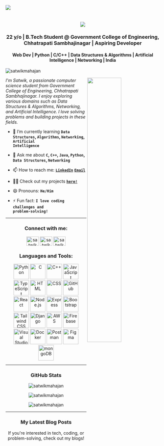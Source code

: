 <div>
  <img align="center" src="https://i.imgur.com/VMxw2qY.png">
</div>

<h1 align="center">
  <a href="https://git.io/typing-svg">
    <img src="https://readme-typing-svg.herokuapp.com/?lines=Hello,+There!+👋;This+is+Satwik+😊;Namaste+🙏;Nice+to+meet+you!+🚀;Have+a+great+day✨&center=true&size=30">
  </a>
</h1>

<h3 align="center">22 y/o | B.Tech Student @ Government College of Engineering, Chhatrapati Sambhajinagar | Aspiring Developer</h3>
<h4 align="center">Web Dev | Python | C/C++ | Data Structures & Algorithms | Artificial Intelligence | Networking | India</h4>

<p align="left"> 
  <img src="https://komarev.com/ghpvc/?username=satwikmahajan&label=Profile%20views&color=0e75b6&style=flat" alt="satwikmahajan" />
</p>
<img src="https://imgur.com/Z9n1y5S.gif" height=47% width=47% align="right">

<p><i> I'm Satwik, a passionate computer science student from Government College of Engineering, Chhatrapati Sambhajinagar. I enjoy exploring various domains such as Data Structures & Algorithms, Networking, and Artificial Intelligence. I love solving problems and building projects in these fields.</i></p>

- 🌱 I’m currently learning **<code>Data Structures</code>, <code>Algorithms</code>, <code>Networking</code>, <code>Artificial Intelligence</code>**

- 💬 Ask me about **<code>C</code>, <code>C++</code>, <code>Java</code>, <code>Python</code>, <code>Data Structures</code>, <code>Networking</code>**

- 📫 How to reach me: **<code><a href="https://www.linkedin.com/in/satwik-mahajan">LinkedIn</a></code>** **<code>[Email](mailto:satwik.mahajan@email.com)</code>**

- 👨‍💻 Check out my projects **<code>[here!](https://github.com/satwikmahajan?tab=repositories)</code>**

- 😄 Pronouns: **<code>He/Him</code>**

- ⚡ Fun fact: **<code>I love coding challenges and problem-solving!</code>**

<hr>
<h3 align="center">Connect with me:</h3>
<p align="center">
  <a href="https://twitter.com/satwikmahajan" target="blank"><img align="center" src="https://raw.githubusercontent.com/rahuldkjain/github-profile-readme-generator/master/src/images/icons/Social/twitter.svg" alt="satwikmahajan" height="30" width="40" /></a>
  <a href="https://linkedin.com/in/satwik-mahajan" target="blank"><img align="center" src="https://raw.githubusercontent.com/rahuldkjain/github-profile-readme-generator/master/src/images/icons/Social/linked-in-alt.svg" alt="satwikmahajan" height="30" width="40" /></a>
  <a href="https://instagram.com/satwikmahajan" target="blank"><img align="center" src="https://raw.githubusercontent.com/rahuldkjain/github-profile-readme-generator/master/src/images/icons/Social/instagram.svg" alt="satwikmahajan" height="30" width="40" /></a>
</p>

<h3 align="center">Languages and Tools:</h3>

<div align="center">
  <img width="50" src="https://user-images.githubusercontent.com/25181517/183423507-c056a6f9-1ba8-4312-a350-19bcbc5a8697.png" alt="Python" title="Python"/>
  <img width="50" src="https://user-images.githubusercontent.com/25181517/192106070-46255bcf-65e6-4c6b-a296-bf8d0d8fb2a7.png" alt="C" title="C"/>
  <img width="50" src="https://user-images.githubusercontent.com/25181517/192106073-90fffafe-3562-4ff9-a37e-c77a2da0ff58.png" alt="C++" title="C++"/>
  <img width="50" src="https://user-images.githubusercontent.com/25181517/117447155-6a868a00-af3d-11eb-9cfe-245df15c9f3f.png" alt="JavaScript" title="JavaScript"/>
  <img width="50" src="https://user-images.githubusercontent.com/25181517/183890598-19a0ac2d-e88a-4005-a8df-1ee36782fde1.png" alt="TypeScript" title="TypeScript"/>
  <img width="50" src="https://user-images.githubusercontent.com/25181517/192158954-f88b5814-d510-4564-b285-dff7d6400dad.png" alt="HTML" title="HTML"/>
  <img width="50" src="https://user-images.githubusercontent.com/25181517/183898674-75a4a1b1-f960-4ea9-abcb-637170a00a75.png" alt="CSS" title="CSS"/>
  <img width="50" src="https://user-images.githubusercontent.com/25181517/192108374-8da61ba1-99ec-41d7-80b8-fb2f7c0a4948.png" alt="GitHub" title="GitHub"/>
  <img width="50" src="https://user-images.githubusercontent.com/25181517/183897015-94a058a6-b86e-4e42-a37f-bf92061753e5.png" alt="React" title="React"/>
  <img width="50" src="https://user-images.githubusercontent.com/25181517/183568594-85e280a7-0d7e-4d1a-9028-c8c2209e073c.png" alt="Node.js" title="Node.js"/>
  <img width="50" src="https://user-images.githubusercontent.com/25181517/183859966-a3462d8d-1bc7-4880-b353-e2cbed900ed6.png" alt="Express" title="Express"/>
  <img width="50" src="https://user-images.githubusercontent.com/25181517/183898054-b3d693d4-dafb-4808-a509-bab54cf5de34.png" alt="Bootstrap" title="Bootstrap"/>
  <img width="50" src="https://user-images.githubusercontent.com/25181517/202896760-337261ed-ee92-4979-84c4-d4b829c7355d.png" alt="Tailwind CSS" title="Tailwind CSS"/>
  <img width="50" src="https://github.com/marwin1991/profile-technology-icons/assets/62091613/9bf5650b-e534-4eae-8a26-8379d076f3b4" alt="Django" title="Django"/>
  <img width="50" src="https://user-images.githubusercontent.com/25181517/183896132-54262f2e-6d98-41e3-8888-e40ab5a17326.png" alt="AWS" title="AWS"/>
  <img width="50" src="https://user-images.githubusercontent.com/25181517/189716855-2c69ca7a-5149-4647-936d-780610911353.png" alt="Firebase" title="Firebase"/>
  <img width="50" src="https://user-images.githubusercontent.com/25181517/192108891-d86b6220-e232-423a-bf5f-90903e6887c3.png" alt="Visual Studio Code" title="Visual Studio Code"/>
  <img width="50" src="https://user-images.githubusercontent.com/25181517/117207330-263ba280-adf4-11eb-9b97-0ac5b40bc3be.png" alt="Docker" title="Docker"/>
  <img width="50" src="https://user-images.githubusercontent.com/25181517/192109061-e138ca71-337c-4019-8d42-4792fdaa7128.png" alt="Postman" title="Postman"/>
  <img width="50" src="https://user-images.githubusercontent.com/25181517/189715289-df3ee512-6eca-463f-a0f4-c10d94a06b2f.png" alt="Figma" title="Figma"/>
  <img width="50" src="https://user-images.githubusercontent.com/25181517/182884177-d48a8579-2cd0-447a-b9a6-ffc7cb02560e.png" alt="mongoDB" title="mongoDB"/>

</div>

<hr>

<h3 align="center">GitHub Stats</h3>
<p align="center">
  <img src="https://github-readme-stats.vercel.app/api?username=satwikmahajan&show_icons=true&count_private=true&theme=radical" alt="satwikmahajan"/>
</p>
<p align="center">
  <img src="https://github-readme-streak-stats.herokuapp.com/?user=satwikmahajan&theme=radical" alt="satwikmahajan"/>
</p>
<p align="center">
  <img src="https://github-readme-stats.vercel.app/api/top-langs/?username=satwikmahajan&langs_count=10&theme=radical&layout=compact" alt="satwikmahajan"/>
</p>

<hr>

<h3 align="center">My Latest Blog Posts</h3>

<p align="center">If you're interested in tech, coding, or problem-solving, check out my blogs!</p>

